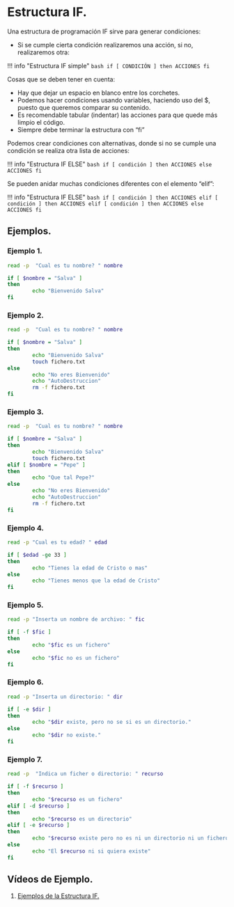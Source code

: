 # Estructura IF.

Una estructura de programación IF sirve para generar condiciones:

* Si se cumple cierta condición realizaremos una acción, si no, realizaremos otra:

!!! info "Estructura IF simple" 
	``` bash
	if [ CONDICIÓN ]
	then
		ACCIONES
	fi
	```

Cosas que se deben tener en cuenta:

* Hay que dejar un espacio en blanco entre los corchetes.
* Podemos hacer condiciones usando variables, haciendo uso del $, puesto que queremos comparar su contenido.
* Es recomendable tabular (indentar) las acciones para que  quede más limpio el código.
* Siempre debe terminar la estructura con “fi”

Podemos crear condiciones con alternativas, donde si no se cumple una condición se realiza otra  lista de acciones:

!!! info "Estructura IF ELSE" 
	``` bash
	if [ condición ]
	then
		ACCIONES
	else
		ACCIONES
	fi
	```


Se pueden anidar muchas condiciones diferentes con el elemento “elif”:

!!! info "Estructura IF ELSE" 
	``` bash
	if [ condición ]
	then
		ACCIONES
	elif [ condición ]
	then
		ACCIONES
	elif [ condición ]
	then
		ACCIONES
	else
		ACCIONES
	fi
	```

## Ejemplos.

### Ejemplo 1.

``` bash
read -p  "Cual es tu nombre? " nombre

if [ $nombre = "Salva" ]
then
        echo "Bienvenido Salva"
fi
```

### Ejemplo 2.

``` bash
read -p  "Cual es tu nombre? " nombre

if [ $nombre = "Salva" ]
then
        echo "Bienvenido Salva"
        touch fichero.txt
else
        echo "No eres Bienvenido"
        echo "AutoDestruccion"
        rm -f fichero.txt
fi
```

### Ejemplo 3.

``` bash
read -p  "Cual es tu nombre? " nombre

if [ $nombre = "Salva" ]
then
        echo "Bienvenido Salva"
        touch fichero.txt
elif [ $nombre = "Pepe" ]
then
        echo "Que tal Pepe?"
else
        echo "No eres Bienvenido"
        echo "AutoDestruccion"
        rm -f fichero.txt
fi
```

### Ejemplo 4.

``` bash
read -p "Cual es tu edad? " edad

if [ $edad -ge 33 ]
then
        echo "Tienes la edad de Cristo o mas"
else
        echo "Tienes menos que la edad de Cristo"
fi
```

### Ejemplo 5.

``` bash
read -p "Inserta un nombre de archivo: " fic

if [ -f $fic ]
then
        echo "$fic es un fichero"
else
        echo "$fic no es un fichero"
fi
```

### Ejemplo 6.

``` bash
read -p "Inserta un directorio: " dir

if [ -e $dir ]
then
        echo "$dir existe, pero no se si es un directorio."
else
        echo "$dir no existe."
fi
```

### Ejemplo 7.

``` bash
read -p  "Indica un ficher o directorio: " recurso

if [ -f $recurso ]
then
        echo "$recurso es un fichero"
elif [ -d $recurso ]
then
        echo "$recurso es un directorio"
elif [ -e $recurso ]
then
        echo "$recurso existe pero no es ni un directorio ni un fichero"
else
        echo "El $recurso ni si quiera existe"
fi
```

## Vídeos de Ejemplo.

1. [Ejemplos de la Estructura IF.](https://youtu.be/dD9zn6mH0MY)
